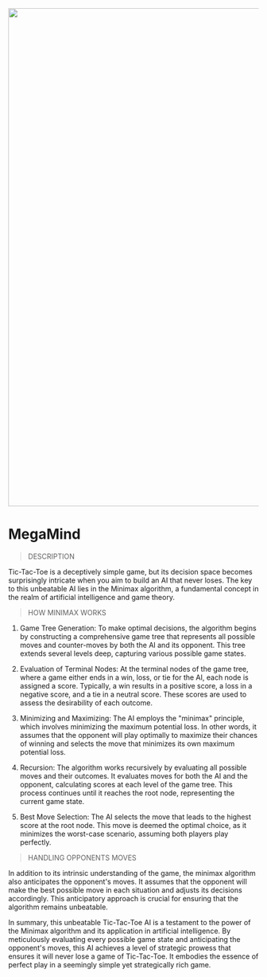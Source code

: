 <div align="center">
  <img src="https://media.giphy.com/media/l1Et6k00qp9fMTP8s/giphy.gif" width="1000"/>
</div>



# MegaMind
> DESCRIPTION

Tic-Tac-Toe is a deceptively simple game, but its decision space becomes surprisingly intricate when you aim to build an AI that never loses. The key to this unbeatable AI lies in the Minimax algorithm, a fundamental concept in the realm of artificial intelligence and game theory.

> HOW MINIMAX WORKS

1. Game Tree Generation: To make optimal decisions, the algorithm begins by constructing a comprehensive game tree that represents all possible moves and counter-moves by both the AI and its opponent. This tree extends several levels deep, capturing various possible game states.

2. Evaluation of Terminal Nodes: At the terminal nodes of the game tree, where a game either ends in a win, loss, or tie for the AI, each node is assigned a score. Typically, a win results in a positive score, a loss in a negative score, and a tie in a neutral score. These scores are used to assess the desirability of each outcome.

3. Minimizing and Maximizing: The AI employs the "minimax" principle, which involves minimizing the maximum potential loss. In other words, it assumes that the opponent will play optimally to maximize their chances of winning and selects the move that minimizes its own maximum potential loss.

4. Recursion: The algorithm works recursively by evaluating all possible moves and their outcomes. It evaluates moves for both the AI and the opponent, calculating scores at each level of the game tree. This process continues until it reaches the root node, representing the current game state.

5. Best Move Selection: The AI selects the move that leads to the highest score at the root node. This move is deemed the optimal choice, as it minimizes the worst-case scenario, assuming both players play perfectly.

> HANDLING OPPONENTS MOVES

In addition to its intrinsic understanding of the game, the minimax algorithm also anticipates the opponent's moves. It assumes that the opponent will make the best possible move in each situation and adjusts its decisions accordingly. This anticipatory approach is crucial for ensuring that the algorithm remains unbeatable.

In summary, this unbeatable Tic-Tac-Toe AI is a testament to the power of the Minimax algorithm and its application in artificial intelligence. By meticulously evaluating every possible game state and anticipating the opponent's moves, this AI achieves a level of strategic prowess that ensures it will never lose a game of Tic-Tac-Toe. It embodies the essence of perfect play in a seemingly simple yet strategically rich game.
